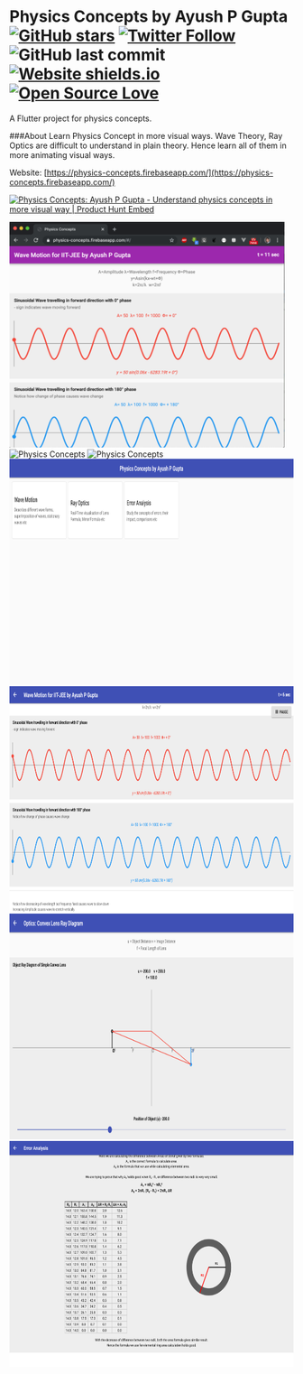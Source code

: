 # Physics Concepts by Ayush P Gupta [![GitHub stars](https://img.shields.io/github/stars/apgapg/flutter_physics_concepts.svg?style=social)](https://github.com/apgapg/flutter_physics_concepts) [![Twitter Follow](https://img.shields.io/twitter/url/https/@ayushpgupta.svg?style=social)](https://twitter.com/ayushpgupta) ![GitHub last commit](https://img.shields.io/github/last-commit/apgapg/flutter_physics_concepts.svg) [![Website shields.io](https://img.shields.io/website-up-down-green-red/http/shields.io.svg)](https://play.google.com/store/apps/details?id=com.coddu.flutterprofile)[![Open Source Love](https://badges.frapsoft.com/os/v2/open-source.svg?v=103)](https://github.com/apgapg/flutter_physics_concepts)

A Flutter project for physics concepts.

###About
Learn Physics Concept in more visual ways. Wave Theory, Ray Optics are difficult to understand in plain theory. Hence learn all of them in more animating visual ways.

Website: [https://physics-concepts.firebaseapp.com/](https://physics-concepts.firebaseapp.com/)

<a href="https://www.producthunt.com/posts/physics-concepts-ayush-p-gupta?utm_source=badge-featured&utm_medium=badge&utm_souce=badge-physics-concepts-ayush-p-gupta" target="_blank"><img src="https://api.producthunt.com/widgets/embed-image/v1/featured.svg?post_id=174769&theme=light" alt="Physics Concepts: Ayush P Gupta - Understand physics concepts in more visual way | Product Hunt Embed" style="width: 250px; height: 54px;" width="250px" height="54px" /></a>

<img src="https://raw.githubusercontent.com/apgapg/flutter_physics_concepts/master/src/s.png"  height = "400" alt="Physics Concepts">  
<img src="https://raw.githubusercontent.com/apgapg/flutter_physics_concepts/master/src/s2.gif"  height = "400" alt="Physics Concepts">
<img src="https://raw.githubusercontent.com/apgapg/flutter_physics_concepts/master/src/s3.gif"  height = "400" alt="Physics Concepts">
<img src="https://raw.githubusercontent.com/apgapg/flutter_physics_concepts/master/src/p1.png"  height = "400" alt="Physics Concepts">
<img src="https://raw.githubusercontent.com/apgapg/flutter_physics_concepts/master/src/p2.png"  height = "400" alt="Physics Concepts">
<img src="https://raw.githubusercontent.com/apgapg/flutter_physics_concepts/master/src/p3.png"  height = "400" alt="Physics Concepts">
<img src="https://raw.githubusercontent.com/apgapg/flutter_physics_concepts/master/src/p4.png"  height = "400" alt="Physics Concepts">
